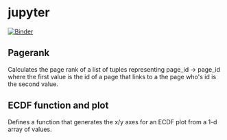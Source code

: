 # jupyter
[![Binder](https://mybinder.org/badge_logo.svg)](https://mybinder.org/v2/gh/JNKHunter/jupyter/master)

## Pagerank
Calculates the page rank of a list of tuples representing page_id -> page_id where the first value is the id of a page that links to a the page who's id is the second value.

## ECDF function and plot
Defines a function that generates the x/y axes for an ECDF plot from a 1-d array of values.
